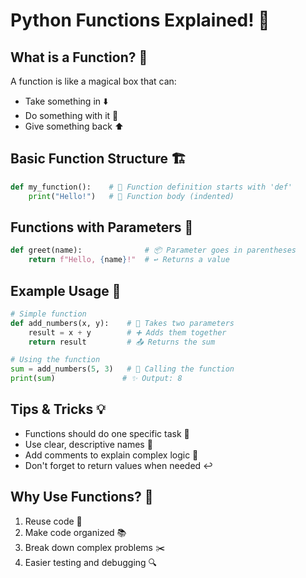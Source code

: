 # Python Functions Explained! 🐍

## What is a Function? 🤔
A function is like a magical box that can:
- Take something in ⬇️
- Do something with it 🔄
- Give something back ⬆️

## Basic Function Structure 🏗️

```python
def my_function():    # 📝 Function definition starts with 'def'
    print("Hello!")   # 💫 Function body (indented)
```

## Functions with Parameters 🎁
```python
def greet(name):              # 📦 Parameter goes in parentheses
    return f"Hello, {name}!"  # ↩️ Returns a value
```

## Example Usage 🎯
```python
# Simple function
def add_numbers(x, y):    # 🔢 Takes two parameters
    result = x + y        # ➕ Adds them together
    return result         # 📤 Returns the sum

# Using the function
sum = add_numbers(5, 3)   # 🎯 Calling the function
print(sum)               # ✨ Output: 8
```

## Tips & Tricks 💡
- Functions should do one specific task 🎯
- Use clear, descriptive names 📝
- Add comments to explain complex logic 💭
- Don't forget to return values when needed ↩️

## Why Use Functions? 🌟
1. Reuse code 🔄
2. Make code organized 📚
3. Break down complex problems ✂️
4. Easier testing and debugging 🔍